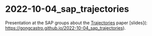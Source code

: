 # 2022-10-04_sap_trajectories
Presentation at the SAP groups about the [Trajectories](https://github.com/gongcastro/trajectories) paper [slides](: https://gongcastro.github.io/2022-10-04_sap_trajectories).
